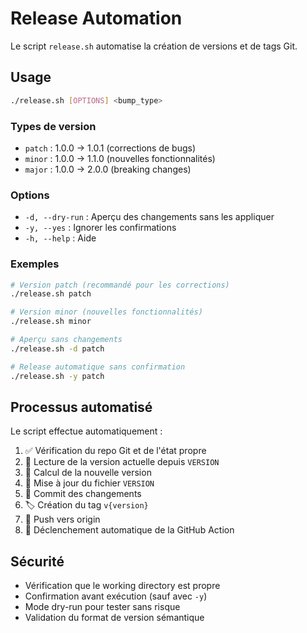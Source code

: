 # Release Automation

Le script `release.sh` automatise la création de versions et de tags Git.

## Usage

```bash
./release.sh [OPTIONS] <bump_type>
```

### Types de version

- `patch` : 1.0.0 → 1.0.1 (corrections de bugs)
- `minor` : 1.0.0 → 1.1.0 (nouvelles fonctionnalités)
- `major` : 1.0.0 → 2.0.0 (breaking changes)

### Options

- `-d, --dry-run` : Aperçu des changements sans les appliquer
- `-y, --yes` : Ignorer les confirmations
- `-h, --help` : Aide

### Exemples

```bash
# Version patch (recommandé pour les corrections)
./release.sh patch

# Version minor (nouvelles fonctionnalités)
./release.sh minor

# Aperçu sans changements
./release.sh -d patch

# Release automatique sans confirmation
./release.sh -y patch
```

## Processus automatisé

Le script effectue automatiquement :

1. ✅ Vérification du repo Git et de l'état propre
2. 📝 Lecture de la version actuelle depuis `VERSION`
3. 🔢 Calcul de la nouvelle version
4. 📄 Mise à jour du fichier `VERSION`
5. 💾 Commit des changements
6. 🏷️ Création du tag `v{version}`
7. 🚀 Push vers origin
8. 🤖 Déclenchement automatique de la GitHub Action

## Sécurité

- Vérification que le working directory est propre
- Confirmation avant exécution (sauf avec `-y`)
- Mode dry-run pour tester sans risque
- Validation du format de version sémantique

